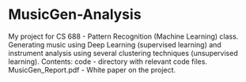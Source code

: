 # MusicGen-Analysis
My project for CS 688 - Pattern Recognition (Machine Learning) class. 
Generating music using Deep Learning (supervised learning) and instrument analysis using several clustering techniques (unsupervised learning).
Contents:
code - directory with relevant code files.
MusicGen_Report.pdf - White paper on the project.
